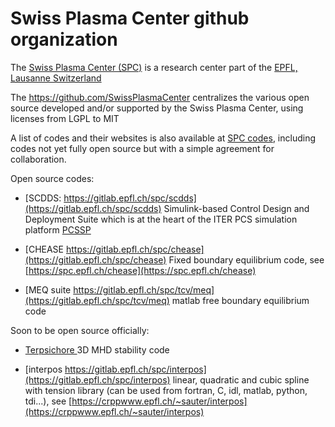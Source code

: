 # Swiss Plasma Center github organization

The [Swiss Plasma Center (SPC)](https://spc.epfl.ch) is a research center part of the [EPFL, Lausanne Switzerland](https://www.epfl.ch)

The https://github.com/SwissPlasmaCenter centralizes the various open source developed and/or supported by the Swiss Plasma Center, using licenses from LGPL to MIT

A list of codes and their websites is also available at [SPC codes](https://spc.epfl.ch/codes), including codes not yet fully open source but with a simple agreement for collaboration.

Open source codes:

- [SCDDS: https://gitlab.epfl.ch/spc/scdds](https://gitlab.epfl.ch/spc/scdds) Simulink-based Control Design and Deployment Suite which is at the heart of the ITER PCS simulation platform [PCSSP](https://github.com/iterorganization/pcssp)

- [CHEASE https://gitlab.epfl.ch/spc/chease](https://gitlab.epfl.ch/spc/chease) Fixed boundary equilibrium code, see [https://spc.epfl.ch/chease](https://spc.epfl.ch/chease)

- [MEQ suite https://gitlab.epfl.ch/spc/tcv/meq](https://gitlab.epfl.ch/spc/tcv/meq) matlab free boundary equilibrium code

Soon to be open source officially:

- [Terpsichore ]() 3D MHD stability code

- [interpos https://gitlab.epfl.ch/spc/interpos](https://gitlab.epfl.ch/spc/interpos) linear, quadratic and cubic spline with tension library (can be used from fortran, C, idl, matlab, python, tdi...), see [https://crppwww.epfl.ch/~sauter/interpos](https://crppwww.epfl.ch/~sauter/interpos)
